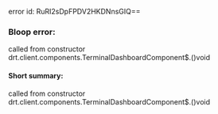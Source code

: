 error id: RuRI2sDpFPDV2HKDNnsGIQ==
### Bloop error:

called from constructor drt.client.components.TerminalDashboardComponent$.<init>()void
#### Short summary: 

called from constructor drt.client.components.TerminalDashboardComponent$.<init>()void